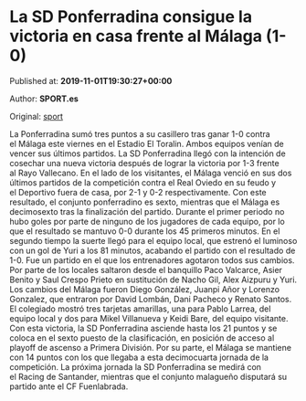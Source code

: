 
# La SD Ponferradina consigue la victoria en casa frente al Málaga (1-0)

Published at: **2019-11-01T19:30:27+00:00**

Author: **SPORT.es**

Original: [sport](https://www.sport.es/es/noticias/segunda-division/la-sd-ponferradina-consigue-la-victoria-en-casa-frente-al-malaga-1-0-7710842)

La Ponferradina sumó tres puntos a su casillero tras ganar 1-0 contra el Málaga este viernes en el Estadio El Toralin. Ambos equipos venían de vencer sus últimos partidos. La SD Ponferradina llegó con la intención de cosechar una nueva victoria después de lograr la victoria por 1-3 frente al Rayo Vallecano. En el lado de los visitantes, el Málaga venció en sus dos últimos partidos de la competición contra el Real Oviedo en su feudo y el Deportivo fuera de casa, por 2-1 y 0-2 respectivamente. Con este resultado, el conjunto ponferradino es sexto, mientras que el Málaga es decimosexto tras la finalización del partido.
Durante el primer periodo no hubo goles por parte de ninguno de los jugadores de cada equipo, por lo que el resultado se mantuvo 0-0 durante los 45 primeros minutos.
En el segundo tiempo la suerte llegó para el equipo local, que estrenó el luminoso con un gol de Yuri a los 81 minutos, acabando el partido con el resultado de 1-0.
Fue un partido en el que los entrenadores agotaron todos sus cambios. Por parte de los locales saltaron desde el banquillo Paco Valcarce, Asier Benito y Saul Crespo Prieto en sustitución de Nacho Gil, Alex Aizpuru y Yuri. Los cambios del Málaga fueron Diego González, Juanpi Añor y Lorenzo Gonzalez, que entraron por David Lombán, Dani Pacheco y Renato Santos.
El colegiado mostró tres tarjetas amarillas, una para Pablo Larrea, del equipo local y dos para Mikel Villanueva y Keidi Bare, del equipo visitante.
Con esta victoria, la SD Ponferradina asciende hasta los 21 puntos y se coloca en el sexto puesto de la clasificación, en posición de acceso al playoff de ascenso a Primera División. Por su parte, el Málaga se mantiene con 14 puntos con los que llegaba a esta decimocuarta jornada de la competición.
La próxima jornada la SD Ponferradina se medirá con el Racing de Santander, mientras que el conjunto malagueño disputará su partido ante el CF Fuenlabrada.
